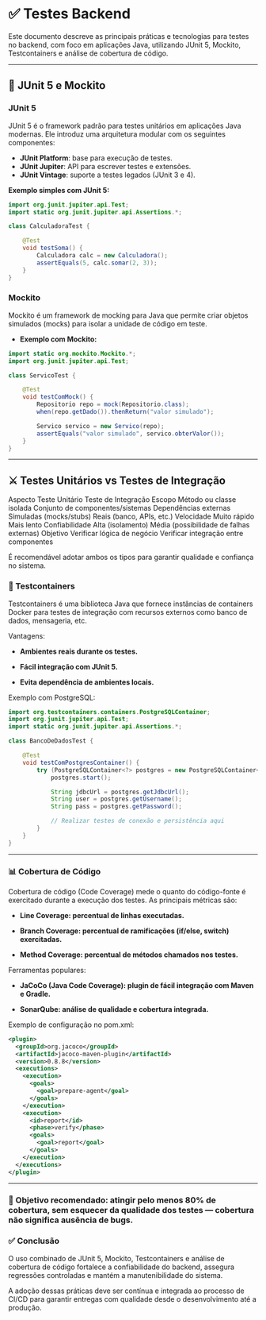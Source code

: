 # ✅ Testes Backend

Este documento descreve as principais práticas e tecnologias para testes no backend, com foco em aplicações Java, utilizando JUnit 5, Mockito, Testcontainers e análise de cobertura de código.

---

## 🧪 JUnit 5 e Mockito

### JUnit 5

JUnit 5 é o framework padrão para testes unitários em aplicações Java modernas. Ele introduz uma arquitetura modular com os seguintes componentes:

- **JUnit Platform**: base para execução de testes.
- **JUnit Jupiter**: API para escrever testes e extensões.
- **JUnit Vintage**: suporte a testes legados (JUnit 3 e 4).

**Exemplo simples com JUnit 5:**

```java
import org.junit.jupiter.api.Test;
import static org.junit.jupiter.api.Assertions.*;

class CalculadoraTest {

    @Test
    void testSoma() {
        Calculadora calc = new Calculadora();
        assertEquals(5, calc.somar(2, 3));
    }
}
```

### Mockito

Mockito é um framework de mocking para Java que permite criar objetos simulados (mocks) para isolar a unidade de código em teste.

- **Exemplo com Mockito:**

```java
import static org.mockito.Mockito.*;
import org.junit.jupiter.api.Test;

class ServicoTest {

    @Test
    void testComMock() {
        Repositorio repo = mock(Repositorio.class);
        when(repo.getDado()).thenReturn("valor simulado");

        Servico servico = new Servico(repo);
        assertEquals("valor simulado", servico.obterValor());
    }
}
```
---

## ⚔️ Testes Unitários vs Testes de Integração

Aspecto	Teste Unitário	Teste de Integração
Escopo	Método ou classe isolada	Conjunto de componentes/sistemas
Dependências externas	Simuladas (mocks/stubs)	Reais (banco, APIs, etc.)
Velocidade	Muito rápido	Mais lento
Confiabilidade	Alta (isolamento)	Média (possibilidade de falhas externas)
Objetivo	Verificar lógica de negócio	Verificar integração entre componentes

É recomendável adotar ambos os tipos para garantir qualidade e confiança no sistema.

### 🐳 Testcontainers
Testcontainers é uma biblioteca Java que fornece instâncias de containers Docker para testes de integração com recursos externos como banco de dados, mensageria, etc.

Vantagens:

- **Ambientes reais durante os testes.**

- **Fácil integração com JUnit 5.**

- **Evita dependência de ambientes locais.**

Exemplo com PostgreSQL:

```java
import org.testcontainers.containers.PostgreSQLContainer;
import org.junit.jupiter.api.Test;
import static org.junit.jupiter.api.Assertions.*;

class BancoDeDadosTest {

    @Test
    void testComPostgresContainer() {
        try (PostgreSQLContainer<?> postgres = new PostgreSQLContainer<>("postgres:14")) {
            postgres.start();

            String jdbcUrl = postgres.getJdbcUrl();
            String user = postgres.getUsername();
            String pass = postgres.getPassword();

            // Realizar testes de conexão e persistência aqui
        }
    }
}
```
---

### 📊 Cobertura de Código

Cobertura de código (Code Coverage) mede o quanto do código-fonte é exercitado durante a execução dos testes. As principais métricas são:

- **Line Coverage: percentual de linhas executadas.**

- **Branch Coverage: percentual de ramificações (if/else, switch) exercitadas.**

- **Method Coverage: percentual de métodos chamados nos testes.**

Ferramentas populares:

- **JaCoCo (Java Code Coverage): plugin de fácil integração com Maven e Gradle.**

- **SonarQube: análise de qualidade e cobertura integrada.**

Exemplo de configuração no pom.xml:

```xml
<plugin>
  <groupId>org.jacoco</groupId>
  <artifactId>jacoco-maven-plugin</artifactId>
  <version>0.8.8</version>
  <executions>
    <execution>
      <goals>
        <goal>prepare-agent</goal>
      </goals>
    </execution>
    <execution>
      <id>report</id>
      <phase>verify</phase>
      <goals>
        <goal>report</goal>
      </goals>
    </execution>
  </executions>
</plugin>
```
---

### 🎯 Objetivo recomendado: atingir pelo menos 80% de cobertura, sem esquecer da qualidade dos testes — cobertura não significa ausência de bugs.

### ✅ Conclusão
O uso combinado de JUnit 5, Mockito, Testcontainers e análise de cobertura de código fortalece a confiabilidade do backend, assegura regressões controladas e mantém a manutenibilidade do sistema.

A adoção dessas práticas deve ser contínua e integrada ao processo de CI/CD para garantir entregas com qualidade desde o desenvolvimento até a produção.